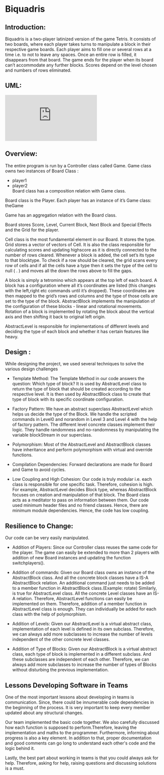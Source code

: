 # Biquadris

## Introduction:

Biquadris is a two-player latinized version of the game Tetris. It consists of two boards, where each player takes turns to manipulate a block in their respective game boards.
Each player aims to fill one or several rows at a time i.e. to not to leave any spaces. Once an entire row is filled, it disappears from that board. The game ends for the player when its board can’t accommodate any further blocks. Scores depend on the level chosen and numbers of rows eliminated.

## UML:
![ ](https://github.com/anoushkagupta876/biquadris/files/7117185/uml-final.pdf)

## Overview:

The entire program is run by a Controller class called Game.
Game class owns two instances of Board Class :
   - player1
   - player2 </br>
   Board class has a composition relation with Game class.
   
Board class is the Player. Each player has an instance of it’s Game class: theGame

Game has an aggregation relation with the Board class.

Board stores Score, Level, Current Block, Next Block and Special Effects and the Grid for the player.

Cell class is the most fundamental element in our Board. It stores the type.
Grid stores a vector of vectors of Cell. It is also the class responsible for calculating scores and updating highscore as it is directly connected to the number of rows cleared. Whenever a block is added, the cell set’s its type to that blocktype. To check if a row should be cleared, the grid scans every row of cells and if all the cells have a type then it sets the type of the cell to null ( . ) and moves all the down the rows above to fill the gaps. 

A block is simply a tetromino which appears at the top left of each board. 
A block has a configuration where all it’s coordinates are listed (this changes with the left,right etc commands until it’s dropped). These coordinates are then mapped to the grid’s rows and columns and the type of those cells are set to the type of the block. AbstractBlock implements the manipulation of the configuration of these blocks - linear and rotational movements. Rotation of a block is implemented by rotating the block about the vertical axis and then shifting it back to original left origin.

AbstractLevel is responsible for implementations of different levels and deciding the type of each block and whether it has certain features like heavy. 

## Design :

While designing the project, we used several techniques to solve the various design challenges
- Template Method: 
The Template Method in our code answers the question: Which type of block?
It is used by AbstractLevel class to return the type of block that should be created according to the respective level. It is then used by AbstractBlock class to create that type of block with its specific coordinate configuration.

- Factory Pattern:
We have an abstract superclass AbstractLevel which helps us decide the type of the Block. We handle the scripted commands in Level0 and norandom in Level 3 and Level 4 with the help of factory pattern. The different level concrete classes implement their logic. They handle randomness and no-randomness by manipulating the variable blockStream in our superclass.

- Polymorphism:
Most of the AbstractLevel and AbstractBlock classes have inheritance and perform polymorphism with virtual and override functions.

- Compilation Dependencies:
Forward declarations are made for Board and Game to avoid cycles.

- Low Coupling and High Cohesion:
Our code is truly modular i.e. each class is responsible for one specific task. Therefore, cohesion is high. For example, AbstractLevel decides Block type, whereas AbstractBlock focuses on creation and manipulation of that block. The Board class acts as a meditator to pass on information between them.
Our code used minimum header files and no friend classes. Hence, there are minimum module dependencies. Hence, the code has low coupling.

## Resilience to Change:

Our code can be very easily manipulated.

- Addition of Players: Since our Controller class reuses the same code for the player. The game can easily be extended to more than 2 players with addition of new Board instances and updating the function switchplayers().

- Addition of commands: Given our Board class owns an instance of the AbstractBlock class. And all the concrete block classes have a IS-A AbstractBlock relation. An additional command just needs to be added to a member function in AbstractBlock class.(Example: rotate)
Similarly, is true for AbstractLevel class. All the concrete Level classes have an IS-A relation. Therefore, AbstractLevel functions can easily be implemented on them. Therefore, addition of a member function in AbstractLevel class is enough. They can individually be added for each class with the help of polymorphism. 

- Addition of Levels: Given our AbstractLevel is a virtual abstract class, implementation of  each level is defined in its own subclass. Therefore, we can always add more subclasses to increase the number of levels independent of the other concrete level classes.

- Addition of Type of Blocks: Given our AbstractBlock is a virtual abstract class, each type of block is implemented in a different subclass. And these subclasses are independent of each other. Therefore, we can always add more subclasses to increase the number of types of Blocks without disturbing the previous implementation.

## Lessons Developing Software in Teams

One of the most important lessons about developing in teams is communication. Since, there could be innumerable code dependencies in the beginning of the process. It is very important to keep every member updated about any structural changes. 

Our team implemented the basic code together. We also carefully discussed how each function is supposed to perform.Therefore, leaving the implementation and maths to the programmer. 
Furthermore, informing about progress is also a key element. 
In addition to that, proper documentation and good comments can go long to understand each other's code and the logic behind it.

Lastly, the best part about working in teams is that you could always ask for help. Therefore, asking for help, raising questions and discussing solutions is a must.
